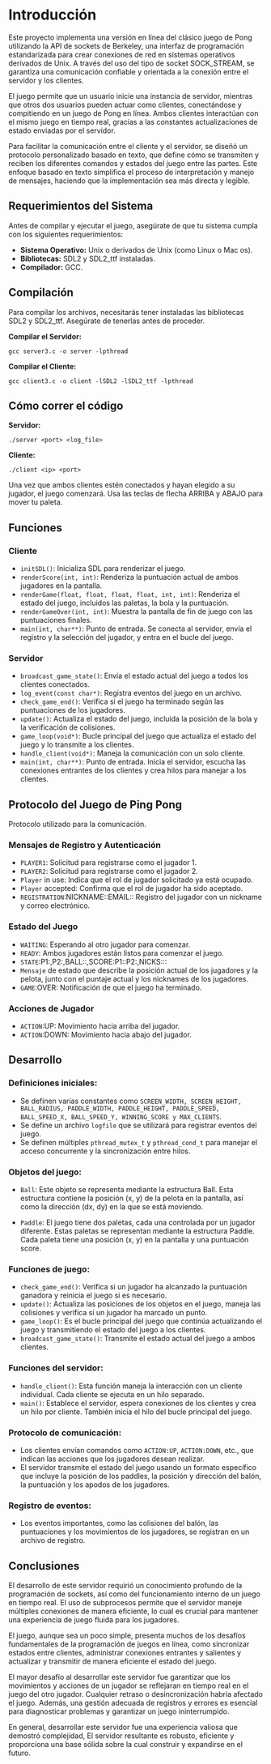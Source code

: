 # **Introducción**

Este proyecto implementa una versión en línea del clásico juego de Pong utilizando la API de sockets de Berkeley, una interfaz de programación estandarizada para crear conexiones de red en sistemas operativos derivados de Unix. A través del uso del tipo de socket SOCK_STREAM, se garantiza una comunicación confiable y orientada a la conexión entre el servidor y los clientes.

El juego permite que un usuario inicie una instancia de servidor, mientras que otros dos usuarios pueden actuar como clientes, conectándose y compitiendo en un juego de Pong en línea. Ambos clientes interactúan con el mismo juego en tiempo real, gracias a las constantes actualizaciones de estado enviadas por el servidor.

Para facilitar la comunicación entre el cliente y el servidor, se diseñó un protocolo personalizado basado en texto, que define cómo se transmiten y reciben los diferentes comandos y estados del juego entre las partes. Este enfoque basado en texto simplifica el proceso de interpretación y manejo de mensajes, haciendo que la implementación sea más directa y legible.

## **Requerimientos del Sistema**

Antes de compilar y ejecutar el juego, asegúrate de que tu sistema cumpla con los siguientes requerimientos:

- **Sistema Operativo:** Unix o derivados de Unix (como Linux o Mac os).
- **Bibliotecas:** SDL2 y SDL2_ttf instaladas.
- **Compilador:** GCC.

## **Compilación**

Para compilar los archivos, necesitarás tener instaladas las bibliotecas SDL2 y SDL2_ttf. Asegúrate de tenerlas antes de proceder.

**Compilar el Servidor:**

```
gcc server3.c -o server -lpthread
```

**Compilar el Cliente:**

```
gcc client3.c -o client -lSDL2 -lSDL2_ttf -lpthread
```

## **Cómo correr el código**

**Servidor:**

```
./server <port> <log_file>
```

**Cliente:**

```
./client <ip> <port>
```

Una vez que ambos clientes estén conectados y hayan elegido a su jugador, el juego comenzará. Usa las teclas de flecha ARRIBA y ABAJO para mover tu paleta.

## **Funciones**

### Cliente

- `initSDL()`: Inicializa SDL para renderizar el juego.
- `renderScore(int, int)`: Renderiza la puntuación actual de ambos jugadores en la pantalla.
- `renderGame(float, float, float, float, int, int)`: Renderiza el estado del juego, incluidos las paletas, la bola y la puntuación.
- `renderGameOver(int, int)`: Muestra la pantalla de fin de juego con las puntuaciones finales.
- `main(int, char**)`: Punto de entrada. Se conecta al servidor, envía el registro y la selección del jugador, y entra en el bucle del juego.

### Servidor

- `broadcast_game_state()`: Envía el estado actual del juego a todos los clientes conectados.
- `log_event(const char*)`: Registra eventos del juego en un archivo.
- `check_game_end()`: Verifica si el juego ha terminado según las puntuaciones de los jugadores.
- `update()`: Actualiza el estado del juego, incluida la posición de la bola y la verificación de colisiones.
- `game_loop(void*)`: Bucle principal del juego que actualiza el estado del juego y lo transmite a los clientes.
- `handle_client(void*)`: Maneja la comunicación con un solo cliente.
- `main(int, char**)`: Punto de entrada. Inicia el servidor, escucha las conexiones entrantes de los clientes y crea hilos para manejar a los clientes.

## **Protocolo del Juego de Ping Pong**

Protocolo utilizado para la comunicación.

### Mensajes de Registro y Autenticación

- `PLAYER1`: Solicitud para registrarse como el jugador 1.
- `PLAYER2`: Solicitud para registrarse como el jugador 2.
- `Player` in use: Indica que el rol de jugador solicitado ya está ocupado.
- `Player` accepted: Confirma que el rol de jugador ha sido aceptado.
- `REGISTRATION`:NICKNAME:<nickname>:EMAIL:<email>: Registro del jugador con un nickname y correo electrónico.

### Estado del Juego

- `WAITING`: Esperando al otro jugador para comenzar.
- `READY`: Ambos jugadores están listos para comenzar el juego.
- `STATE`:P1:<y-pos>,P2:<y-pos>,BALL:<x-pos>:<y-pos>,SCORE:P1:<score1>:P2:<score2>,NICKS:<nick1>:<nick2>:
- `Mensaje` de estado que describe la posición actual de los jugadores y la pelota, junto con el puntaje actual y los nicknames de los jugadores.
- `GAME`:OVER: Notificación de que el juego ha terminado.

### Acciones de Jugador

- `ACTION`:UP: Movimiento hacia arriba del jugador.
- `ACTION`:DOWN: Movimiento hacia abajo del jugador.

## **Desarrollo**

### Definiciones iniciales:

- Se definen varias constantes como `SCREEN_WIDTH, SCREEN_HEIGHT, BALL_RADIUS, PADDLE_WIDTH, PADDLE_HEIGHT, PADDLE_SPEED, BALL_SPEED_X, BALL_SPEED_Y, WINNING_SCORE y MAX_CLIENTS`.
- Se define un archivo `logfile` que se utilizará para registrar eventos del juego.
- Se definen múltiples `pthread_mutex_t` y `pthread_cond_t` para manejar el acceso concurrente y la sincronización entre hilos.

### Objetos del juego:

- `Ball`: Este objeto se representa mediante la estructura Ball. Esta estructura contiene la posición (x, y) de la pelota en la pantalla, así como la dirección (dx, dy) en la que se está moviendo.

- `Paddle`: El juego tiene dos paletas, cada una controlada por un jugador diferente. Estas paletas se representan mediante la estructura Paddle. Cada paleta tiene una posición (x, y) en la pantalla y una puntuación score.

### Funciones de juego:

- `check_game_end()`: Verifica si un jugador ha alcanzado la puntuación ganadora y reinicia el juego si es necesario.
- `update()`: Actualiza las posiciones de los objetos en el juego, maneja las colisiones y verifica si un jugador ha marcado un punto.
- `game_loop()`: Es el bucle principal del juego que continúa actualizando el juego y transmitiendo el estado del juego a los clientes.
- `broadcast_game_state()`: Transmite el estado actual del juego a ambos clientes.

### Funciones del servidor:

- `handle_client()`: Esta función maneja la interacción con un cliente individual. Cada cliente se ejecuta en un hilo separado.
- `main()`: Establece el servidor, espera conexiones de los clientes y crea un hilo por cliente. También inicia el hilo del bucle principal del juego.

### Protocolo de comunicación:

- Los clientes envían comandos como `ACTION:UP`, `ACTION:DOWN`, etc., que indican las acciones que los jugadores desean realizar.
- El servidor transmite el estado del juego usando un formato específico que incluye la posición de los paddles, la posición y dirección del balón, la puntuación y los apodos de los jugadores.

### Registro de eventos:

- Los eventos importantes, como las colisiones del balón, las puntuaciones y los movimientos de los jugadores, se registran en un archivo de registro.

## **Conclusiones**

El desarrollo de este servidor requirió un conocimiento profundo de la programación de sockets, así como del funcionamiento interno de un juego en tiempo real. El uso de subprocesos permite que el servidor maneje múltiples conexiones de manera eficiente, lo cual es crucial para mantener una experiencia de juego fluida para los jugadores.

El juego, aunque sea un poco simple, presenta muchos de los desafíos fundamentales de la programación de juegos en línea, como sincronizar estados entre clientes, administrar conexiones entrantes y salientes y actualizar y transmitir de manera eficiente el estado del juego.

El mayor desafío al desarrollar este servidor fue garantizar que los movimientos y acciones de un jugador se reflejaran en tiempo real en el juego del otro jugador. Cualquier retraso o desincronización habría afectado el juego. Además, una gestión adecuada de registros y errores es esencial para diagnosticar problemas y garantizar un juego ininterrumpido.

En general, desarrollar este servidor fue una experiencia valiosa que demostró complejidad, El servidor resultante es robusto, eficiente y proporciona una base sólida sobre la cual construir y expandirse en el futuro.
